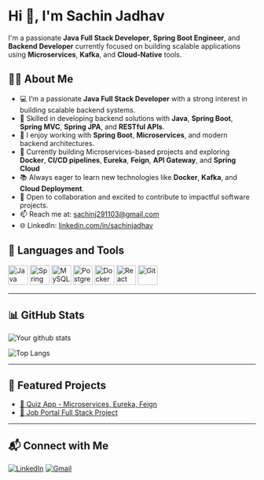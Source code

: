 
# Hi 👋, I'm Sachin Jadhav

I'm a passionate **Java Full Stack Developer**, **Spring Boot Engineer**, and **Backend Developer** currently focused on building scalable applications using **Microservices**, **Kafka**, and **Cloud-Native** tools.


## 🧑‍💻 About Me

- 💻 I’m a passionate **Java Full Stack Developer** with a strong interest in building scalable backend systems.
- 💼 Skilled in developing backend solutions with **Java**, **Spring Boot**, **Spring MVC**, **Spring JPA**, and **RESTful APIs**.
- 🔧 I enjoy working with **Spring Boot**, **Microservices**, and modern backend architectures.
- 🚀 Currently building Microservices-based projects and exploring **Docker**, **CI/CD pipelines**, **Eureka**, **Feign**, **API Gateway**, and **Spring Cloud** 
- 📚 Always eager to learn new technologies like **Docker**, **Kafka**, and **Cloud Deployment**.
- 🤝 Open to collaboration and excited to contribute to impactful software projects.
- 📫 Reach me at: [sachinj291103@gmail.com](mailto:sachinj291103@gmail.com)
- 🌐 LinkedIn: [linkedin.com/in/sachinjadhav](https://www.linkedin.com/in/sachinjadhav)


## 🧰 Languages and Tools

<p>
  <img src="https://cdn.jsdelivr.net/gh/devicons/devicon/icons/java/java-original.svg" height="40" alt="Java" />
  <img src="https://cdn.jsdelivr.net/gh/devicons/devicon/icons/spring/spring-original.svg" height="40" alt="Spring Boot"/>
  <img src="https://cdn.jsdelivr.net/gh/devicons/devicon/icons/mysql/mysql-original.svg" height="40" alt="MySQL"/>
  <img src="https://cdn.jsdelivr.net/gh/devicons/devicon/icons/postgresql/postgresql-original.svg" height="40" alt="PostgreSQL"/>
  <img src="https://cdn.jsdelivr.net/gh/devicons/devicon/icons/docker/docker-original.svg" height="40" alt="Docker"/>
  <img src="https://cdn.jsdelivr.net/gh/devicons/devicon/icons/react/react-original.svg" height="40" alt="React"/>
  <img src="https://cdn.jsdelivr.net/gh/devicons/devicon/icons/git/git-original.svg" height="40" alt="Git"/>
</p>

---

## 📊 GitHub Stats

![Your github stats](https://github-readme-stats.vercel.app/api?username=SachinJ29&show_icons=true&theme=radical)

![Top Langs](https://github-readme-stats.vercel.app/api/top-langs/?username=SachinJ29&layout=compact&theme=radical)

---

## 📂 Featured Projects

- [🔗 Quiz App - Microservices, Eureka, Feign](https://github.com/Sachinj29/Quiz_App_MicroServices)
- [🔗 Job Portal Full Stack Project](https://github.com/Sachinj29/JobWebCombine)

---

## 📬 Connect with Me

[![LinkedIn](https://img.shields.io/badge/LinkedIn-blue?style=flat&logo=linkedin)](https://www.linkedin.com/in/sachin-jadhav-1b41a4265/)
[![Gmail](https://img.shields.io/badge/Gmail-red?style=flat&logo=gmail&logoColor=white)](mailto:sachinj291103@gmail.com)
